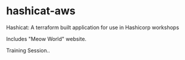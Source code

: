 # hashicat-aws
Hashicat: A terraform built application for use in Hashicorp workshops

Includes "Meow World" website.

Training Session..

